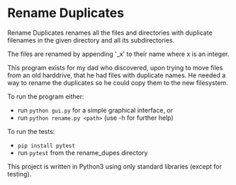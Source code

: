 # Rename Duplicates

Rename Duplicates renames all the files and directories with duplicate filenames in the given directory and all its subdirectories.

The files are renamed by appending '_x' to their name where x is an integer.

This program exists for my dad who discovered, upon trying to move files from an old harddrive, that he had files with duplicate names. He needed a way to rename the duplicates so he could copy them to the new filesystem.

To run the program either:
* run `python gui.py` for a simple graphical interface, or
* run `python rename.py <path>` (use -h for further help)

To run the tests:
* `pip install pytest`
* run `pytest` from the rename_dupes directory

This project is written in Python3 using only standard libraries (except for testing).